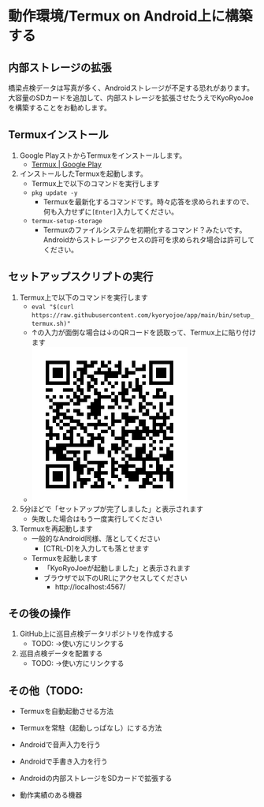 動作環境/Termux on Android上に構築する
========================================

内部ストレージの拡張
-------------------

橋梁点検データは写真が多く、Androidストレージが不足する恐れがあります。
大容量のSDカードを追加して、内部ストレージを拡張させたうえでKyoRyoJoeを構築することをお勧めします。


Termuxインストール
-------------

1. Google PlayストからTermuxをインストールします。
   * [Termux | Google Play](https://play.google.com/store/apps/details?id=com.termux)
1. インストールしたTermuxを起動します。
   * Termux上で以下のコマンドを実行します
   * `pkg update -y`
     * Termuxを最新化するコマンドです。時々応答を求められますので、何も入力せずに`[Enter]`入力してください。
   * `termux-setup-storage`
     * Termuxのファイルシステムを初期化するコマンド？みたいです。Androidからストレージアクセスの許可を求められタ場合は許可してください。


セットアップスクリプトの実行
-----------------

1. Termux上で以下のコマンドを実行します
   * `eval "$(curl https://raw.githubusercontent.com/kyoryojoe/app/main/bin/setup_termux.sh)"`
   * ↑の入力が面倒な場合は↓のQRコードを読取って、Termux上に貼り付けます
   * ![セットアップスクリプト](qrcode_setup_termux.png)
1. 5分ほどで「セットアップが完了しました」と表示されます
   * 失敗した場合はもう一度実行してください
1. Termuxを再起動します
   * 一般的なAndroid同様、落としてください
     * [CTRL-D]を入力しても落とせます
   * Termuxを起動します
     * 「KyoRyoJoeが起動しました」と表示されます
     * ブラウザで以下のURLにアクセスしてください
       *  http://localhost:4567/


その後の操作
------------

1. GitHub上に巡目点検データリポジトリを作成する
   * TODO: →使い方にリンクする
1. 巡目点検データを配置する
   * TODO: →使い方にリンクする


その他（TODO: 
-----

* Termuxを自動起動させる方法
* Termuxを常駐（起動しっぱなし）にする方法
* Androidで音声入力を行う
* Androidで手書き入力を行う
* Androidの内部ストレージをSDカードで拡張する

* 動作実績のある機器